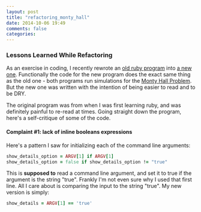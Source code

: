 ```yaml
---
layout: post
title: "refactoring_monty_hall"
date: 2014-10-06 19:49
comments: false
categories:
---
```


### Lessons Learned While Refactoring
As an exercise in coding, I recently rewrote an [old ruby program](https://github.com/MrAlexLau/monty_hall/blob/original_program/montyHall.rb) into [a new one](https://github.com/MrAlexLau/monty_hall). Functionally the code for the new program does the exact same thing as the old one - both programs run simulations for the [Monty Hall Problem](http://en.wikipedia.org/wiki/Monty_Hall_problem). But the new one was written with the intention of being easier to read and to be DRY.

The original program was from when I was first learning ruby, and was definitely painful to re-read at times. Going straight down the program, here's a self-critique of some of the code.

#### Complaint #1: lack of inline booleans expressions
Here's a pattern I saw for initializing each of the command line arguments:
``` ruby
show_details_option = ARGV[1] if ARGV[1]
show_details_option = false if show_details_option != "true"
```
This is **supposed to** read a command line argument, and set it to true if the argument is the string "true". Frankly I'm not even sure why I used that first line. All I care about is comparing the input to the string "true".
My new version is simply:
``` ruby
show_details = ARGV[1] == 'true'
```
